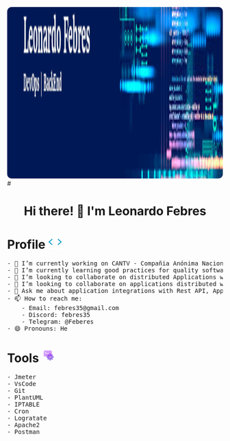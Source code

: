 
<img src="https://github.com/febres35/febres35/blob/main/staticFile/img/bannerPerfil.png" width="100%" height=400px style="border-radius:10px;"/>
#
<h1 align="center"> Hi there! 👋 I'm Leonardo Febres </h1>  

#  Profile <img src="https://raw.githubusercontent.com/febres35/febres35/main/staticFile/img/QssGEmpkyEOhBCb7e1.webp" width="32px">

<!--
**febres35/febres35** is a ✨ _special_ ✨ repository because its `README.md` (this file) appears on your GitHub profile.-->
<pre>
- 🔭 I’m currently working on CANTV - Compañia Anónima Nacional Teléfonos Venezuela
- 🌱 I’m currently learning good practices for quality software development following RUP and Distributed Applications with Rest API.
- 👯 I’m looking to collaborate on distributed Applications with Rest API
- 🤔 I’m looking to collaborate on applications distributed with Rest API
- 💬 Ask me about application integrations with Rest API, Application deployment in Linux Operating System, Performance testing with Jmeter.
- 📫 How to reach me: 
    - Email: febres35@gmail.com
    - Discord: febres35
    - Telegram: @Feberes
- 😄 Pronouns: He
</pre>

#  Tools <img src = "https://github.com/febres35/febres35/blob/main/staticFile/img/giphy.gif" width="32px" style="border-radius: 10px;">
<pre>
- Jmeter
- VsCode
- Git
- PlantUML
- IPTABLE
- Cron
- Logratate
- Apache2
- Postman
</pre>
